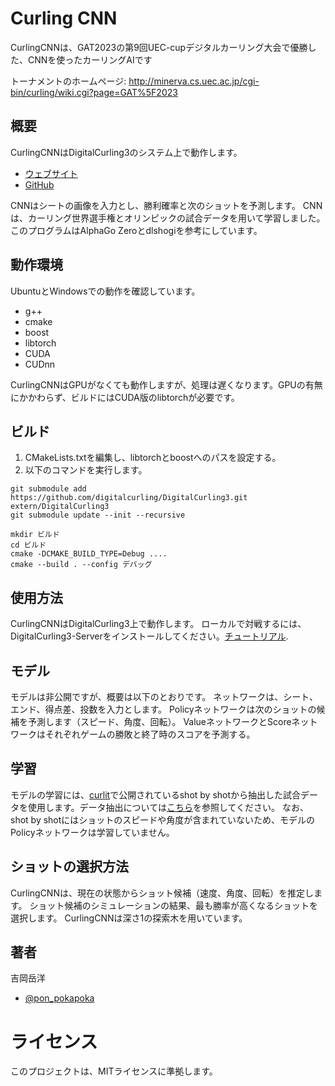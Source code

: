 # Curling CNN
CurlingCNNは、GAT2023の第9回UEC-cupデジタルカーリング大会で優勝した、CNNを使ったカーリングAIです

トーナメントのホームページ:
http://minerva.cs.uec.ac.jp/cgi-bin/curling/wiki.cgi?page=GAT%5F2023

## 概要
CurlingCNNはDigitalCurling3のシステム上で動作します。
- [ウェブサイト](http://minerva.cs.uec.ac.jp/cgi-bin/curling/wiki.cgi?page=FrontPage)
- [GitHub](https://github.com/digitalcurling/DigitalCurling3)

CNNはシートの画像を入力とし、勝利確率と次のショットを予測します。
CNNは、カーリング世界選手権とオリンピックの試合データを用いて学習しました。
このプログラムはAlphaGo Zeroとdlshogiを参考にしています。

## 動作環境
UbuntuとWindowsでの動作を確認しています。
- g++
- cmake
- boost
- libtorch
- CUDA
- CUDnn

CurlingCNNはGPUがなくても動作しますが、処理は遅くなります。GPUの有無にかかわらず、ビルドにはCUDA版のlibtorchが必要です。

## ビルド

1. CMakeLists.txtを編集し、libtorchとboostへのパスを設定する。
2. 以下のコマンドを実行します。
```
git submodule add https://github.com/digitalcurling/DigitalCurling3.git extern/DigitalCurling3
git submodule update --init --recursive

mkdir ビルド
cd ビルド
cmake -DCMAKE_BUILD_TYPE=Debug ....
cmake --build . --config デバッグ
```

## 使用方法
CurlingCNNはDigitalCurling3上で動作します。
ローカルで対戦するには、DigitalCurling3-Serverをインストールしてください。[チュートリアル](https://github.com/digitalcurling/DigitalCurling3/wiki/%E6%80%9D%E8%80%83%E3%82%A8%E3%83%B3%E3%82%B8%E3%83%B3%E3%81%AE%E9%96%8B%E7%99%BA%E6%96%B9%E6%B3%95#%E3%83%AD%E3%83%BC%E3%82%AB%E3%83%AB%E5%AF%BE%E6%88%A6%E3%82%92%E8%A1%8C%E3%81%86).

## モデル
モデルは非公開ですが、概要は以下のとおりです。
ネットワークは、シート、エンド、得点差、投数を入力とします。
Policyネットワークは次のショットの候補を予測します（スピード、角度、回転）。
ValueネットワークとScoreネットワークはそれぞれゲームの勝敗と終了時のスコアを予測する。

## 学習
モデルの学習には、[curlit](https://curlit.com/results)で公開されているshot by shotから抽出した試合データを使用します。データ抽出については[こちら](https://www.jordanmyslik.com/portfolio/curling-analytics/)を参照してください。
なお、shot by shotにはショットのスピードや角度が含まれていないため、モデルのPolicyネットワークは学習していません。

## ショットの選択方法
CurlingCNNは、現在の状態からショット候補（速度、角度、回転）を推定します。
ショット候補のシミュレーションの結果、最も勝率が高くなるショットを選択します。
CurlingCNNは深さ1の探索木を用いています。

## 著者
吉岡岳洋
- [@pon_pokapoka](https://twitter.com/pon_pokapoka)


# ライセンス
このプロジェクトは、MITライセンスに準拠します。
